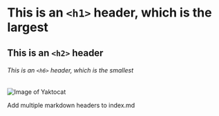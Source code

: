 # This is an `<h1>` header, which is the largest

## This is an `<h2>` header

###### This is an `<h6>` header, which is the smallest

 
![Image of Yaktocat](https://octodex.github.com/images/yaktocat.png)




























Add multiple markdown headers to index.md

